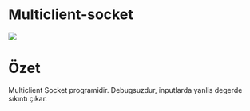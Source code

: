# Multiclient-socket

<img src="https://i.pinimg.com/originals/18/2c/38/182c3877f717f3ecbbf379e36699aa0e.gif" width="auto">

<h1>Özet</h1>
<div>
Multiclient Socket programidir.
Debugsuzdur, inputlarda yanlis degerde sıkıntı çıkar.
</div>
